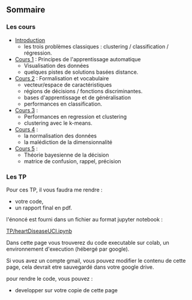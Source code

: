 ## Sommaire

### Les cours

- [Introduction](00_intro.md)
  - les trois problèmes classiques : clustering / classification /
  régression.
- [Cours 1](01_cours1.md) : Principes de l'apprentissage automatique
  - Visualisation des données
  - quelques pistes de solutions basées distance.
- [Cours 2](02_cours2.md) : Formalisation et vocabulaire
  - vecteur/espace de caractéristiques
  - régions de décisions / fonctions discriminantes.
  - bases d'apprentissage et de généralisation
  - performances en classification.
- [Cours 3](03_cours3.md) :
  - Performances en regression et clustering
  - clustering avec le k-means.
- [Cours 4](04_cours4.md) :
    - la normalisation des données
    - la malédiction de la dimensionnalité
- [Cours 5](05_cours5.md) :
    - Théorie bayesienne de la décision
    - matrice de confusion, rappel, précision

### Les TP

Pour ces TP, il vous faudra me rendre :
- votre code,
- un rapport final en pdf.

l'énoncé est fourni dans un fichier au format jupyter notebook :

[TP/heartDiseaseUCI.ipynb](TP/heartDiseaseUCI.ipynb)

Dans cette page vous trouverez du code executable sur colab, un environnement d'execution (hébergé par google).

Si vous avez un compte gmail, vous pouvez modifier le contenu de cette page, cela devrait etre sauvegardé dans votre google drive.

pour rendre le code, vous pouvez :
- developper sur votre copie de cette page
